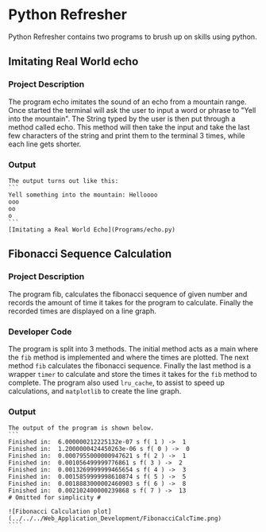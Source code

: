 
# Python Refresher
Python Refresher contains two programs to brush up on skills using python.
## Imitating Real World echo
### Project Description
The program echo imitates the sound of an echo from a mountain range. Once started the terminal will ask the user to input a word or phrase to "Yell into the mountain". The String typed by the user is then put through a method called echo. This method will then take the input and take the last few characters of the string and print them to the terminal 3 times, while each line gets shorter. 
### Output
    The output turns out like this:
    ```
    Yell something into the mountain: Helloooo
    ooo
    oo
    o
    ```
    [Imitating a Real World Echo](Programs/echo.py)

## Fibonacci Sequence Calculation
### Project Description
The program fib, calculates the fibonacci sequence of given number and records the amount of time it takes for the program to calculate. Finally the recorded times are displayed on a line graph.
### Developer Code
The program is split into 3 methods. The initial method acts as a main where the `fib` method is implemented and where the times are plotted. The next method `fib` calculates the fibonacci sequence. Finally the last method is a wrapper `timer` to calculate and store the times it takes for the `fib` method to complete. The program also used `lru_cache`, to assist to speed up calculations, and `matplotlib` to create the line graph.
### Output
    The output of the program is shown below.
    ```
    Finished in:  6.000000212225132e-07 s f( 1 ) ->  1
    Finished in:  1.2000000424450263e-06 s f( 0 ) ->  0
    Finished in:  0.0007955000000947621 s f( 2 ) ->  1
    Finished in:  0.001056499999776861 s f( 3 ) ->  2
    Finished in:  0.0013269999999465654 s f( 4 ) ->  3
    Finished in:  0.0015859999998610874 s f( 5 ) ->  5
    Finished in:  0.0018883000002460903 s f( 6 ) ->  8
    Finished in:  0.002102400000239868 s f( 7 ) ->  13
    # Omitted for simplicity #

    ![Fibonacci Calculation plot](../../../Web_Application_Development/FibonacciCalcTime.png)
    ````